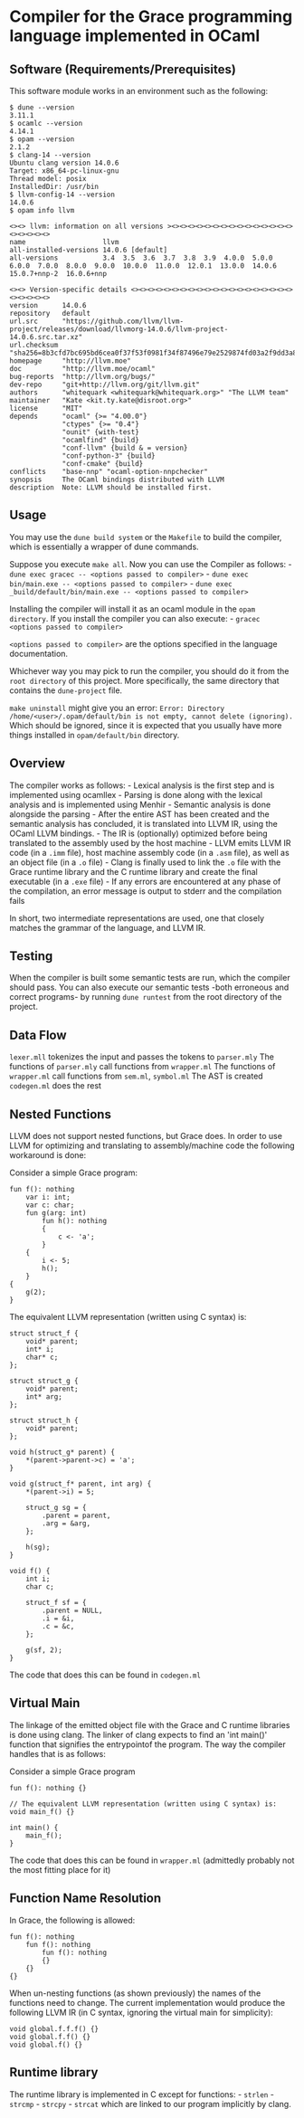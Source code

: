 # Compiler for the Grace programming language implemented in OCaml

## Software (Requirements/Prerequisites)

This software module works in an environment such as the following:

```
$ dune --version
3.11.1
$ ocamlc --version
4.14.1
$ opam --version
2.1.2
$ clang-14 --version
Ubuntu clang version 14.0.6
Target: x86_64-pc-linux-gnu
Thread model: posix
InstalledDir: /usr/bin
$ llvm-config-14 --version
14.0.6
$ opam info llvm

<><> llvm: information on all versions ><><><><><><><><><><><><><><><><><><><><>
name                   llvm
all-installed-versions 14.0.6 [default]
all-versions           3.4  3.5  3.6  3.7  3.8  3.9  4.0.0  5.0.0  6.0.0  7.0.0  8.0.0  9.0.0  10.0.0  11.0.0  12.0.1  13.0.0  14.0.6  15.0.7+nnp-2  16.0.6+nnp

<><> Version-specific details <><><><><><><><><><><><><><><><><><><><><><><><><>
version      14.0.6
repository   default
url.src      "https://github.com/llvm/llvm-project/releases/download/llvmorg-14.0.6/llvm-project-14.0.6.src.tar.xz"
url.checksum "sha256=8b3cfd7bc695bd6cea0f37f53f0981f34f87496e79e2529874fd03a2f9dd3a8a"
homepage     "http://llvm.moe"
doc          "http://llvm.moe/ocaml"
bug-reports  "http://llvm.org/bugs/"
dev-repo     "git+http://llvm.org/git/llvm.git"
authors      "whitequark <whitequark@whitequark.org>" "The LLVM team"
maintainer   "Kate <kit.ty.kate@disroot.org>"
license      "MIT"
depends      "ocaml" {>= "4.00.0"}
             "ctypes" {>= "0.4"}
             "ounit" {with-test}
             "ocamlfind" {build}
             "conf-llvm" {build & = version}
             "conf-python-3" {build}
             "conf-cmake" {build}
conflicts    "base-nnp" "ocaml-option-nnpchecker"
synopsis     The OCaml bindings distributed with LLVM
description  Note: LLVM should be installed first.
```

## Usage

You may use the `dune build system` or the `Makefile` to build the compiler, which is essentially a
wrapper of dune commands.

Suppose you execute `make all`. Now you can use the Compiler as follows:
    - `dune exec gracec -- <options passed to compiler>`
    - `dune exec bin/main.exe -- <options passed to compiler>`
    - `dune exec _build/default/bin/main.exe -- <options passed to compiler>`

Installing the compiler will install it as an ocaml module in the `opam directory`.
If you install the compiler you can also execute:
    - `gracec <options passed to compiler>`

`<options passed to compiler>` are the options specified in the language documentation.

Whichever way you may pick to run the compiler, you should do it from the `root directory` of this
project. More specifically, the same directory that contains the `dune-project` file.

`make uninstall` might give you an error:
`Error: Directory /home/<user>/.opam/default/bin is not empty, cannot delete (ignoring).`
Which should be ignored, since it is expected that you usually have more things installed in `opam/default/bin`
directory.

## Overview

The compiler works as follows:
    - Lexical analysis is the first step and is implemented using ocamllex
    - Parsing is done along with the lexical analysis and is implemented using Menhir
    - Semantic analysis is done alongside the parsing
    - After the entire AST has been created and the semantic analysis has concluded,
      it is translated into LLVM IR, using the OCaml LLVM bindings.
    - The IR is (optionally) optimized before being translated to the assembly used by the host machine
    - LLVM emits LLVM IR code (in a `.imm` file), host machine assembly code (in a `.asm` file),
      as well as an object file (in a `.o` file)
    - Clang is finally used to link the `.o` file with the Grace runtime library and the C runtime library
      and create the final executable (in a `.exe` file)
    - If any errors are encountered at any phase of the compilation,
      an error message is output to stderr and the compilation fails

In short, two intermediate representations are used, one that closely matches
the grammar of the language, and LLVM IR.

## Testing

When the compiler is built some semantic tests are run, which the compiler should pass. You can also execute
our semantic tests -both erroneous and correct programs- by running `dune runtest` from the root directory of the project.

## Data Flow

`lexer.mll` tokenizes the input and passes the tokens to `parser.mly`
The functions of `parser.mly` call functions from `wrapper.ml`
The functions of `wrapper.ml` call functions from `sem.ml`, `symbol.ml`
The AST is created
`codegen.ml` does the rest

## Nested Functions

LLVM does not support nested functions, but Grace does.
In order to use LLVM for optimizing and translating to
assembly/machine code the following workaround is done:

Consider a simple Grace program:
```
fun f(): nothing
    var i: int;
    var c: char;
    fun g(arg: int)
        fun h(): nothing
        {
            c <- 'a';
        }
    {
        i <- 5;
        h();
    }
{
    g(2);
}
```

The equivalent LLVM representation (written using C syntax) is:
```
struct struct_f {
    void* parent;
    int* i;
    char* c;
};

struct struct_g {
    void* parent;
    int* arg;
};

struct struct_h {
    void* parent;
};

void h(struct_g* parent) {
    *(parent->parent->c) = 'a';
}

void g(struct_f* parent, int arg) {
    *(parent->i) = 5;

    struct_g sg = {
        .parent = parent,
        .arg = &arg,
    };

    h(sg);
}

void f() {
    int i;
    char c;

    struct_f sf = {
        .parent = NULL,
        .i = &i,
        .c = &c,
    };

    g(sf, 2);
}
```

The code that does this can be found in `codegen.ml`

## Virtual Main

The linkage of the emitted object file with the Grace and C
runtime libraries is done using clang.
The linker of clang expects to find an 'int main()'
function that signifies the entrypointof the program.
The way the compiler handles that is as follows:

Consider a simple Grace program
```
fun f(): nothing {}

// The equivalent LLVM representation (written using C syntax) is:
void main_f() {}

int main() {
    main_f();
}
```

The code that does this can be found in `wrapper.ml`
(admittedly probably not the most fitting place for it)

## Function Name Resolution

In Grace, the following is allowed:
```
fun f(): nothing
    fun f(): nothing
        fun f(): nothing
        {}
    {}
{}
```

When un-nesting functions (as shown previously)
the names of the functions need to change.
The current implementation would produce the following
LLVM IR (in C syntax, ignoring the virtual main for simplicity):
```
void global.f.f.f() {}
void global.f.f() {}
void global.f() {}
```
## Runtime library
The runtime library is implemented in C except for functions:
    - `strlen`
    - `strcmp`
    - `strcpy`
    - `strcat`
which are linked to our program implicitly by clang.